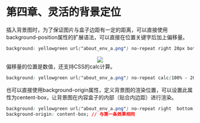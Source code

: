 # 第四章、灵活的背景定位

插入背景图时，为了保证图片与盒子边距有一定的距离，可以直接使用background-position属性的扩展语法，可以直接在位置关键字后加上偏移量。

```css
background: yellowgreen url("about_env_a.png") no-repeat right 20px bottom 20px;
```

<div align=center><img src="/note/images/css-secret/4/1.png"></div>  
偏移量的位置是数值，还支持CSS的calc计算。  

```css
background: yellowgreen url("about_env_a.png") no-repeat calc(100% - 20px) calc(100% - 20px); // 与第一条效果相同
```

也可以直接使用background-origin属性，定义背景图的渲染位置，可以设置此属性为centent-box，让背景图在内容盒子的内部（贴合内边距）进行渲染。  

```css
background: yellowgreen url("about_env_a.png") no-repeat right  bottom;
background-origin: content-box; // 与第一条效果相同
```

